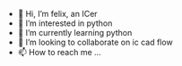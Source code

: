 - 👋 Hi, I’m felix, an ICer
- 👀 I’m interested in python
- 🌱 I’m currently learning python
- 💞️ I’m looking to collaborate on ic cad flow 
- 📫 How to reach me ...

<!---
felixICer/felixICer is a ✨ special ✨ repository because its `README.md` (this file) appears on your GitHub profile.
You can click the Preview link to take a look at your changes.
--->
